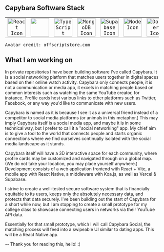 ## Capybara Software Stack

<div style="font-family: 'VT323', monospace; align-items: center; max-width: 700px; margin: 0 auto;">
  <table style="max-width: 700px; margin: 0 auto;">
    <tr>
      <td align="center" width="116"><a href="https://react.dev/" title="Reactjs" target="_blank"><img src="https://cdn.jsdelivr.net/gh/devicons/devicon@latest/icons/react/react-original.svg" alt="React Icon" style="width: 60px; height: 60px;" /></a></td>
      <td align="center" width="116"><a href="https://mui.com/" title="Material UI" target="_blank">
        <img src="https://cdn.jsdelivr.net/gh/devicons/devicon@latest/icons/materialui/materialui-original.svg" style="width: 60px; height: 60px;" /></a></td>
      <td align="center" width="116"><a href="https://www.typescriptlang.org/" title="TypeScript" target="_blank"><img src="https://cdn.jsdelivr.net/gh/devicons/devicon/icons/typescript/typescript-original.svg" style="width: 60px; height: 60px;" alt="TypeScript Icon"/></a></td>
      <td align="center" width="116"><a href="https://www.mongodb.com/" title="MongoDB" target="_blank"><img src="https://cdn.jsdelivr.net/gh/devicons/devicon/icons/mongodb/mongodb-original.svg" style="width: 60px; height: 60px;" alt="MongoDB Icon"/></a></td>
      <td align="center" width="116"><a href="https://supabase.com/" title="Supabase" target="_blank">
            <img src="https://cdn.jsdelivr.net/gh/devicons/devicon@latest/icons/supabase/supabase-original.svg" style="width: 60px; height: 60px;" alt="Supabase Icon"/></a></td>
      <td align="center" width="116"><a href="https://koajs.com/" title="Node" target="_blank">
            <img src="https://cdn.jsdelivr.net/gh/devicons/devicon@latest/icons/nodejs/nodejs-original.svg" style="width: 60px; height: 60px;" alt="Node Icon"/></a></td>
      <td align="center" width="116"><a href="https://mochajs.org/" title="Mocha" target="_blank">
            <img src="https://cdn.jsdelivr.net/gh/devicons/devicon@latest/icons/mocha/mocha-original.svg" style="width: 60px; height: 60px;" alt="Docker Icon"/></a></td>
    </tr>
  </table>

Avatar credit: offscriptstore.com

</div>


## What I am working on

In private repositories I have been building software I've called Capybara. It is a social networking platform that matches users together in digital spaces based on their online watch activity. Capybara only connects people, it is not a communication or media app, it excels in matching people based on common interests such as watching the same YouTube creator, for instance. Profile cards host various links to other platforms such as Twitter, Facebook, or any way you'd like to communicate with new users. 

Capybara is named as it is because I see it as a universal friend instead of a competitor to social media platforms (or animals in this metaphor.) This may imply Capybara itself is a social media app, and maybe it is in some technical way, but I prefer to call it a "social networking" app. My chief aim is to give a tool to the world that connects people and starts organic connections where we find ourselves continually isolated with the social media landscape as it stands.

Capybara itself will have a 3D interactive space for each community, where profile cards may be customized and navigated through on a global map. (We do not take your location, you may place yourself anywhere.) Development consists of a web application frontend with React + Vite, a mobile app with React Native, a middleware with Koa.js, as well as Vercel & Supabase.

I strive to create a well-tested secure software system that is financially equitable to its users, keeps only the absolutely necessary data, and protects that data securely. I've been building out the start of Capybara for a short while now, but I am stopping to create a small prototype for my college class to showcase connecting users in networks via their YouTube API data.

Essentially for that small prototype, which I will call Capybara Social, the matching process will feed into a swipeable UI similar to dating apps. This will be a React Native app.

-- Thank you for reading this, hello! :)

